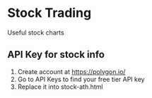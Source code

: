 # Stock Trading
Useful stock charts

## API Key for stock info
1. Create account at https://polygon.io/
2. Go to API Keys to find your free tier API key
3. Replace it into stock-ath.html 
